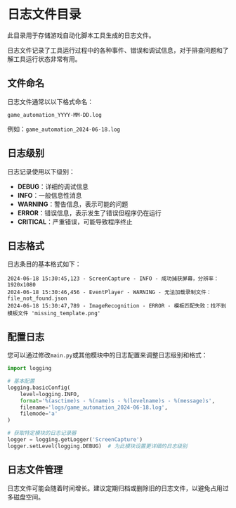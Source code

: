 # 日志文件目录

此目录用于存储游戏自动化脚本工具生成的日志文件。

日志文件记录了工具运行过程中的各种事件、错误和调试信息，对于排查问题和了解工具运行状态非常有用。

## 文件命名

日志文件通常以以下格式命名：
```
game_automation_YYYY-MM-DD.log
```

例如：`game_automation_2024-06-18.log`

## 日志级别

日志记录使用以下级别：
- **DEBUG**：详细的调试信息
- **INFO**：一般信息性消息
- **WARNING**：警告信息，表示可能的问题
- **ERROR**：错误信息，表示发生了错误但程序仍在运行
- **CRITICAL**：严重错误，可能导致程序终止

## 日志格式

日志条目的基本格式如下：
```
2024-06-18 15:30:45,123 - ScreenCapture - INFO - 成功捕获屏幕，分辨率：1920x1080
2024-06-18 15:30:46,456 - EventPlayer - WARNING - 无法加载录制文件：file_not_found.json
2024-06-18 15:30:47,789 - ImageRecognition - ERROR - 模板匹配失败：找不到模板文件 'missing_template.png'
```

## 配置日志

您可以通过修改`main.py`或其他模块中的日志配置来调整日志级别和格式：

```python
import logging

# 基本配置
logging.basicConfig(
    level=logging.INFO,
    format='%(asctime)s - %(name)s - %(levelname)s - %(message)s',
    filename='logs/game_automation_2024-06-18.log',
    filemode='a'
)

# 获取特定模块的日志记录器
logger = logging.getLogger('ScreenCapture')
logger.setLevel(logging.DEBUG)  # 为此模块设置更详细的日志级别
```

## 日志文件管理

日志文件可能会随着时间增长。建议定期归档或删除旧的日志文件，以避免占用过多磁盘空间。